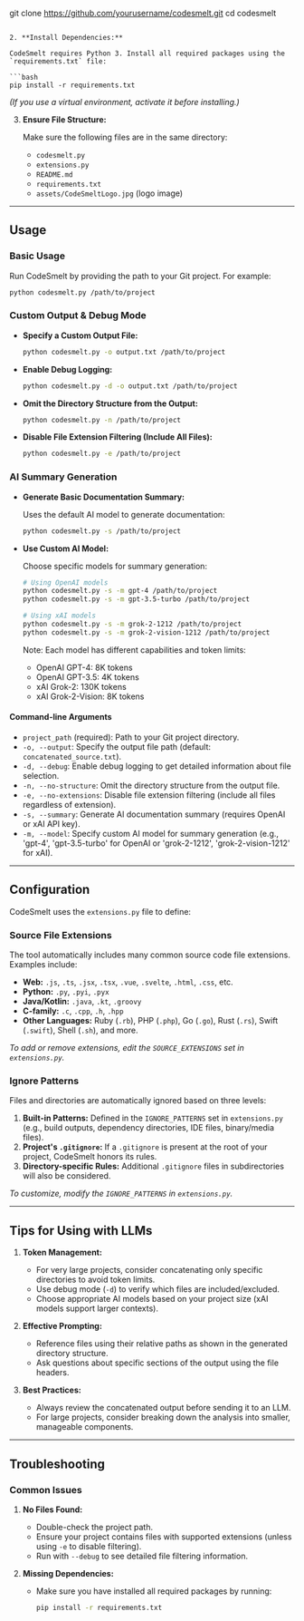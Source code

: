 git clone https://github.com/yourusername/codesmelt.git
   cd codesmelt
   ```

2. **Install Dependencies:**

   CodeSmelt requires Python 3. Install all required packages using the `requirements.txt` file:

   ```bash
   pip install -r requirements.txt
   ```

   *(If you use a virtual environment, activate it before installing.)*

3. **Ensure File Structure:**

   Make sure the following files are in the same directory:

   - `codesmelt.py`
   - `extensions.py`
   - `README.md`
   - `requirements.txt`
   - `assets/CodeSmeltLogo.jpg` (logo image)

---

## Usage

### Basic Usage

Run CodeSmelt by providing the path to your Git project. For example:

```bash
python codesmelt.py /path/to/project
```

### Custom Output & Debug Mode

- **Specify a Custom Output File:**

  ```bash
  python codesmelt.py -o output.txt /path/to/project
  ```

- **Enable Debug Logging:**

  ```bash
  python codesmelt.py -d -o output.txt /path/to/project
  ```

- **Omit the Directory Structure from the Output:**

  ```bash
  python codesmelt.py -n /path/to/project
  ```

- **Disable File Extension Filtering (Include All Files):**

  ```bash
  python codesmelt.py -e /path/to/project
  ```

### AI Summary Generation

- **Generate Basic Documentation Summary:**

  Uses the default AI model to generate documentation:
  ```bash
  python codesmelt.py -s /path/to/project
  ```

- **Use Custom AI Model:**

  Choose specific models for summary generation:
  ```bash
  # Using OpenAI models
  python codesmelt.py -s -m gpt-4 /path/to/project
  python codesmelt.py -s -m gpt-3.5-turbo /path/to/project

  # Using xAI models
  python codesmelt.py -s -m grok-2-1212 /path/to/project
  python codesmelt.py -s -m grok-2-vision-1212 /path/to/project
  ```

  Note: Each model has different capabilities and token limits:
  - OpenAI GPT-4: 8K tokens
  - OpenAI GPT-3.5: 4K tokens
  - xAI Grok-2: 130K tokens
  - xAI Grok-2-Vision: 8K tokens

#### Command-line Arguments

- `project_path` (required): Path to your Git project directory.
- `-o, --output`: Specify the output file path (default: `concatenated_source.txt`).
- `-d, --debug`: Enable debug logging to get detailed information about file selection.
- `-n, --no-structure`: Omit the directory structure from the output file.
- `-e, --no-extensions`: Disable file extension filtering (include all files regardless of extension).
- `-s, --summary`: Generate AI documentation summary (requires OpenAI or xAI API key).
- `-m, --model`: Specify custom AI model for summary generation (e.g., 'gpt-4', 'gpt-3.5-turbo' for OpenAI or 'grok-2-1212', 'grok-2-vision-1212' for xAI).

---

## Configuration

CodeSmelt uses the `extensions.py` file to define:

### Source File Extensions

The tool automatically includes many common source code file extensions. Examples include:

- **Web:** `.js`, `.ts`, `.jsx`, `.tsx`, `.vue`, `.svelte`, `.html`, `.css`, etc.
- **Python:** `.py`, `.pyi`, `.pyx`
- **Java/Kotlin:** `.java`, `.kt`, `.groovy`
- **C-family:** `.c`, `.cpp`, `.h`, `.hpp`
- **Other Languages:** Ruby (`.rb`), PHP (`.php`), Go (`.go`), Rust (`.rs`), Swift (`.swift`), Shell (`.sh`), and more.

*To add or remove extensions, edit the `SOURCE_EXTENSIONS` set in `extensions.py`.*

### Ignore Patterns

Files and directories are automatically ignored based on three levels:

1. **Built-in Patterns:** Defined in the `IGNORE_PATTERNS` set in `extensions.py` (e.g., build outputs, dependency directories, IDE files, binary/media files).
2. **Project's `.gitignore`:** If a `.gitignore` is present at the root of your project, CodeSmelt honors its rules.
3. **Directory-specific Rules:** Additional `.gitignore` files in subdirectories will also be considered.

*To customize, modify the `IGNORE_PATTERNS` in `extensions.py`.*

---

## Tips for Using with LLMs

1. **Token Management:**
   - For very large projects, consider concatenating only specific directories to avoid token limits.
   - Use debug mode (`-d`) to verify which files are included/excluded.
   - Choose appropriate AI models based on your project size (xAI models support larger contexts).

2. **Effective Prompting:**
   - Reference files using their relative paths as shown in the generated directory structure.
   - Ask questions about specific sections of the output using the file headers.

3. **Best Practices:**
   - Always review the concatenated output before sending it to an LLM.
   - For large projects, consider breaking down the analysis into smaller, manageable components.

---

## Troubleshooting

### Common Issues

1. **No Files Found:**
   - Double-check the project path.
   - Ensure your project contains files with supported extensions (unless using `-e` to disable filtering).
   - Run with `--debug` to see detailed file filtering information.

2. **Missing Dependencies:**
   - Make sure you have installed all required packages by running:

     ```bash
     pip install -r requirements.txt